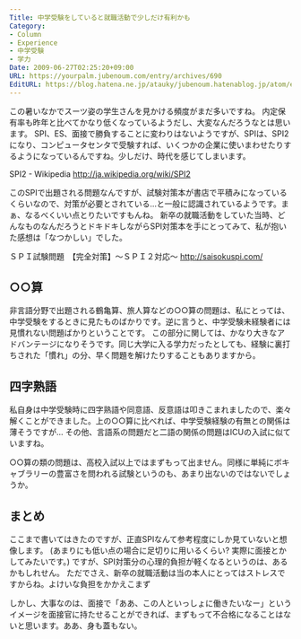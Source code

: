 ```yaml
---
Title: 中学受験をしていると就職活動で少しだけ有利かも
Category:
- Column
- Experience
- 中学受験
- 学力
Date: 2009-06-27T02:25:20+09:00
URL: https://yourpalm.jubenoum.com/entry/archives/690
EditURL: https://blog.hatena.ne.jp/atauky/jubenoum.hatenablog.jp/atom/entry/6653458415120885316
---
```


この暑いなかでスーツ姿の学生さんを見かける頻度がまだ多いですね。
内定保有率も昨年と比べてかなり低くなっているようだし、大変なんだろうなとは思います。
SPI、ES、面接で勝負することに変わりはないようですが、SPIは、SPI2になり、コンピュータセンタで受験すれば、いくつかの企業に使いまわせたりするようになっているんですね。少しだけ、時代を感じてしまいます。

SPI2 - Wikipedia
<a href="http://ja.wikipedia.org/wiki/SPI2">http://ja.wikipedia.org/wiki/SPI2</a>

<!--more-->

このSPIで出題される問題なんですが、試験対策本が書店で平積みになっているくらいなので、対策が必要とされている...と一般に認識されているようです。まぁ、なるべくいい点とりたいですもんね。
新卒の就職活動をしていた当時、どんなものなんだろうとドキドキしながらSPI対策本を手にとってみて、私が抱いた感想は「なつかしい」でした。

ＳＰＩ試験問題　【完全対策】～ＳＰＩ２対応～
<a href="http://saisokuspi.com/">http://saisokuspi.com/</a>

<h2>○○算</h2>
非言語分野で出題される鶴亀算、旅人算などの○○算の問題は、私にとっては、中学受験をするときに見たものばかりです。逆に言うと、中学受験未経験者には見慣れない問題ばかりということです。
この部分に関しては、かなり大きなアドバンテージになりそうです。同じ大学に入る学力だったとしても、経験に裏打ちされた「慣れ」の分、早く問題を解けたりすることもありますから。

<h2>四字熟語</h2>
私自身は中学受験時に四字熟語や同意語、反意語は叩きこまれましたので、楽々解くことができました。上の○○算に比べれば、中学受験経験の有無との関係は薄そうですが...
その他、言語系の問題だと二語の関係の問題はICUの入試に似ていますね。

○○算の類の問題は、高校入試以上ではまずもって出ません。同様に単純にボキャブラリーの豊富さを問われる試験というのも、あまり出ないのではないでしょうか。

<h2>まとめ</h2>
ここまで書いてはきたのですが、正直SPIなんて参考程度にしか見ていないと想像します。
(あまりにも低い点の場合に足切りに用いるくらい? 実際に面接とかしてみたいです。)
ですが、SPI対策分の心理的負担が軽くなるというのは、あるかもしれせん。
ただでさえ、新卒の就職活動は当の本人にとってはストレスですからね。よけいな負担をかかえこまず

しかし、大事なのは、面接で「ああ、この人といっしょに働きたいなー」というイメージを面接官に持たせることができれば、まずもって不合格になることはないと思います。ああ、身も蓋もない。
